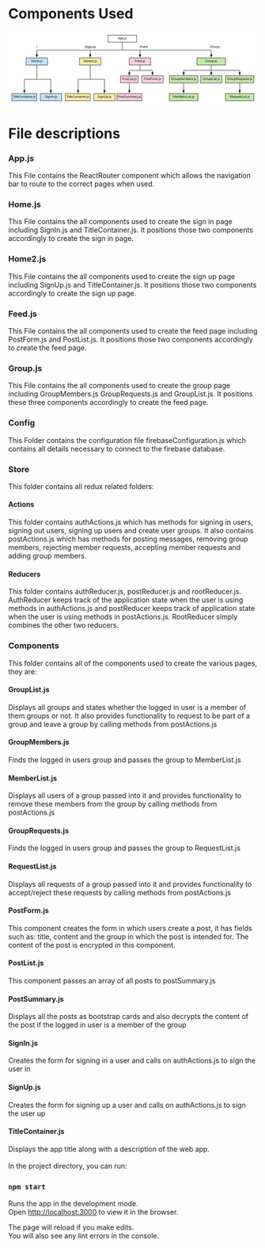 # Components Used
![alt text](https://github.com/brianlunch/social-cipher/blob/master/Blank%20Diagram%20(1).svg "Logo Title Text 1")

# File descriptions

### App.js
This File contains the ReactRouter component which allows the navigation bar to route to the correct pages when used.

### Home.js
This File contains the all components used to create the sign in page including SignIn.js and TitleContainer.js. It positions those two components accordingly to create the sign in page.

### Home2.js
This File contains the all components used to create the sign up page including SignUp.js and TitleContainer.js. It positions those two components accordingly to create the sign up page.


### Feed.js
This File contains the all components used to create the feed page including PostForm.js and PostList.js. It positions those two components accordingly to create the feed page.

### Group.js
This File contains the all components used to create the group page including GroupMembers.js GroupRequests.js and GroupList.js. It positions these three components accordingly to create the feed page.
<br />

### Config
This Folder contains the configuration file firebaseConfiguration.js which contains all details necessary to connect to the firebase database.

### Store
This folder contains all redux related folders: 
#### Actions 
This folder contains authActions.js which has methods for signing in users, signing out users, signing up users and create user groups. It also contains postActions.js which has methods for posting messages, removing group members, rejecting member requests, accepting member requests and adding group members.

#### Reducers 
This folder contains authReducer.js, postReducer.js and rootReducer.js. AuthReducer keeps track of the application state when the user is using methods in authActions.js and postReducer keeps track of application state when the user is using methods in postActions.js. RootReducer simply combines the other two reducers. 
<br />
### Components 
This folder contains all of the components used to create the various pages, they are:

#### GroupList.js 
Displays all groups and states whether the logged in user is a member of them groups or not. It also provides functionality to request to be part of a group and leave a group by calling methods from postActions.js

#### GroupMembers.js 
Finds the logged in users group and passes the group to MemberList.js

#### MemberList.js 
Displays all users of a group passed into it and provides functionality to remove these members from the group by calling methods from postActions.js

#### GroupRequests.js 
Finds the logged in users group and passes the group to RequestList.js

#### RequestList.js 
Displays all requests of a group passed into it and provides functionality to accept/reject these requests by calling methods from postActions.js

#### PostForm.js 
This component creates the form in which users create a post, it has fields such as: title, content and the group in which the post is intended for. The content of the post is encrypted in this component.

#### PostList.js 
This component passes an array of all posts to postSummary.js

#### PostSummary.js 
Displays all the posts as bootstrap cards and also decrypts the content of the post if the logged in user is a member of the group


#### SignIn.js 
Creates the form for signing in a user and calls on authActions.js to sign the user in

#### SignUp.js 
Creates the form for signing up a user and calls on authActions.js to sign the user up

#### TitleContainer.js 
Displays the app title along with a description of the web app.
<br /><br />
In the project directory, you can run:

### `npm start`

Runs the app in the development mode.<br />
Open [http://localhost:3000](http://localhost:3000) to view it in the browser.

The page will reload if you make edits.<br />
You will also see any lint errors in the console.

